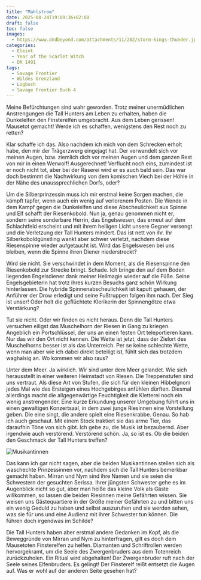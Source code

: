 ```yaml
---
title: "Mahlstrom"
date: 2025-08-24T19:09:36+02:00
draft: false
toc: false
images:
  - https://www.dndbeyond.com/attachments/11/282/storm-kings-thunder.jpg
categories:
  - Eleint
  - Year of the Scarlet Witch
  - DR 1491
tags: 
  - Savage Frontier
  - Wildes Grenzland
  - Logbuch
  - Savage Frontier Buch 4
---
```


Meine Befürchtungen sind wahr geworden. Trotz meiner unermüdlichen Anstrengungen die Tall Hunters am Leben zu erhalten, haben die Dunkelelfen den Finsterelfen umgebracht. Aus dem Leben gerissen! Mausetot gemacht! Werde ich es schaffen, wenigstens den Rest noch zu retten? 

Klar schaffe ich das. Also nachdem ich mich von dem Schrecken erholt habe, den mir der Trägerzwerg eingejagt hat. Der verwandelt sich vor meinen Augen, bzw. ziemlich dich vor meinen Augen und dem ganzen Rest von mir in einen Werwolf! Ausgerechnet! Verflucht noch eins, zumindest ist er noch nicht tot, aber bei der Raserei wird er es auch bald sein. Das war doch bestimmt die Nachwirkung von dem komischen Viech bei der Höhle in der Nähe des unaussprechlichen Dorfs, oder? 

Um die Silberprinzessin muss ich mir erstmal keine Sorgen machen, die kämpft tapfer, wenn auch ein wenig auf verlorenem Posten. Die Wende in dem Kampf gegen die Dunkelelfen und diese Abscheulichkeit aus Spinne und Elf schafft der Riesenkobold. Nun ja, genau genommen nicht er, sondern seine sonderbare Herrin, das Engelswesen, das erneut auf dem Schlachtfeld erscheint und mit ihrem heiligen Licht unsere Gegner versengt und die Verletzung der Tall Hunters mindert. Das ist nett von ihr. Ihr Silberkoboldgünstling wankt aber schwer verletzt, nachdem diese Riesenspinne wieder aufgetaucht ist. Wird das Engelswesen bei uns bleiben, wenn die Spinne ihren Diener niederstreckt? 

Wird sie nicht. Sie verschwindet in dem Moment, als die Riesenspinne den Riesenkobold zur Strecke bringt. Schade. Ich bringe den auf dem Boden liegenden Engelsdiener dank meiner Heilmagie wieder auf die Füße. Seine Engelsgebieterin hat trotz ihres kurzen Besuchs ganz schön Wirkung hinterlassen. Die hybride Spinnenabscheulichkeit ist kaputt gehauen, der Anführer der Drow erledigt und seine Fußtruppen folgen ihm nach. Der Sieg ist unser! Oder holt die geflüchtete Klerikerin der Spinnengötze etwa Verstärkung? 

Tut sie nicht. Oder wir finden es nicht heraus. Denn die Tall Hunters versuchen eiligst das Muschelhorn der Riesen in Gang zu kriegen. Angeblich ein Portschlüssel, der uns an einen festen Ort teleportieren kann. Nur das wir den Ort nicht kennen. Die Wette ist jetzt, dass der Zielort des Muschelhorns besser ist als das Unterreich. Per se keine schlechte Wette, wenn man aber wie ich dabei direkt beteiligt ist, fühlt sich das trotzdem waghalsig an. Wo kommen wir also raus? 

Unter dem Meer. Ja wirklich. Wir sind unter dem Meer gelandet. Wie sich herausstellt in einer weiteren Heimstadt von Riesen. Die Treppenstufen sind uns vertraut. Als diese Art von Stufen, die sich für den kleinen Hibbelgnom jedes Mal wie das Ersteigen eines Hochgebirges anfühlen dürften. Diesmal allerdings macht die allgegenwärtige Feuchtigkeit die Kletterei noch ein wenig anstrengender. Eine kurze Erkundung unserer Umgebung führt uns in einen gewaltigen Konzertsaal, in dem zwei junge Riesinnen eine Vorstellung geben. Die eine singt, die andere spielt eine Riesenkrabbe. Genau. So hab ich auch geschaut. Mit einem Stock traktiert sie das arme Tier, das daraufhin Töne von sich gibt. Ich gebe zu, die Musik ist bezaubernd. Aber irgendwie auch verstörend. Verstörend schön. Ja, so ist es. Ob die beiden den Geschmack der Tall Hunters treffen? 

![Musikantinnen](https://www.dndbeyond.com/attachments/2/5/skt10-03.png)

Das kann ich gar nicht sagen, aber die beiden Musikantinnen stellen sich als waschechte Prinzessinnen vor, nachdem sich die Tall Hunters bemerkbar gemacht haben. Mirran und Nym sind ihre Namen und sie seien die Schwestern der gesuchten Serissa. Ihrer jüngsten Schwester gehe es im Augenblick nicht so gut, aber man heiße das kleine Volk als Gäste willkommen, so lassen die beiden Riesinnen meine Gefährten wissen. Sie weisen uns Gästequartiere in der Größe meiner Gefährten zu und bitten uns ein wenig Geduld zu haben und selbst auszuruhen und sie werden sehen, was sie für uns und eine Audienz mit ihrer Schwester tun können. Die führen doch irgendwas im Schilde?

Die Tall Hunters haben aber erstmal andere Gedanken im Kopf, als die Beweggründe von Mirran und Nym zu hinterfragen, gilt es doch dem Mausetoten Finsterelfen zu helfen. Diamanten und Schriftrollen werden hervorgekramt, um die Seele des Zwergenbruders aus dem Totenreich zurückzuholen. Ein Ritual wird abgehalten! Der Zwergenbruder ruft nach der Seele seines Elfenbruders. Es gelingt! Der Finsterelf reißt entsetzt die Augen auf. Was er wohl auf der anderen Seite gesehen hat? 
